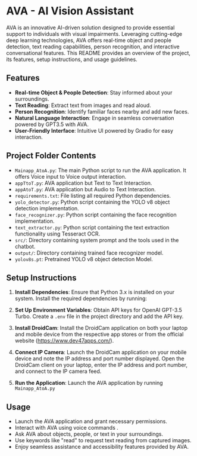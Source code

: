 # AVA - AI Vision Assistant

AVA is an innovative AI-driven solution designed to provide essential support to individuals with visual impairments. Leveraging cutting-edge deep learning technologies, AVA offers real-time object and people detection, text reading capabilities, person recognition, and interactive conversational features. This README provides an overview of the project, its features, setup instructions, and usage guidelines.

## Features

- **Real-time Object & People Detection**: Stay informed about your surroundings.
- **Text Reading**: Extract text from images and read aloud.
- **Person Recognition**: Identify familiar faces nearby and add new faces.
- **Natural Language Interaction**: Engage in seamless conversation powered by GPT3.5 with AVA.
- **User-Friendly Interface**: Intuitive UI powered by Gradio for easy interaction.


## Project Folder Contents

- `Mainapp_AtoA.py`: The main Python script to run the AVA application. It offers Voice input to Voice output interaction.
- `appTtoT.py`: AVA application but Text to Text Interaction.
- `appAtoT.py`: AVA application but Audio to Text Interaction.
- `requirements.txt`: File listing all required Python dependencies.
- `yolo_detector.py`: Python script containing the YOLO v8 object detection implementation.
- `face_recognizer.py`: Python script containing the face recognition implementation.
- `text_extractor.py`: Python script containing the text extraction functionality using Tesseract OCR.
- `src/`: Directory containing system prompt and the tools used in the chatbot.
- `output/`: Directory containing trained face recognizer model.
- `yolov8s.pt`: Pretrained YOLO v8 object detection Model.

## Setup Instructions

1. **Install Dependencies**: Ensure that Python 3.x is installed on your system. Install the required dependencies by running:

2. **Set Up Environment Variables**: Obtain API keys for OpenAI GPT-3.5 Turbo. Create a `.env` file in the project directory and add the API key.

3. **Install DroidCam**: Install the DroidCam application on both your laptop and mobile device from the respective app stores or from the official website (https://www.dev47apps.com/).

4. **Connect IP Camera**: Launch the DroidCam application on your mobile device and note the IP address and port number displayed. Open the DroidCam client on your laptop, enter the IP address and port number, and connect to the IP camera feed.

5. **Run the Application**: Launch the AVA application by running `Mainapp_AtoA.py`



## Usage

- Launch the AVA application and grant necessary permissions.
- Interact with AVA using voice commands .
- Ask AVA about objects, people, or text in your surroundings.
- Use keywords like "read" to request text reading from captured images.
- Enjoy seamless assistance and accessibility features provided by AVA.


